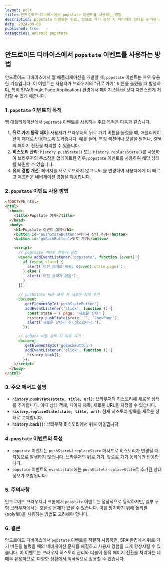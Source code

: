 ```yaml
---
layout: post
title: 안드로이드 디바이스에서 popstate 이벤트를 사용하는 방법
description: popstate 이벤트는 뒤로, 앞으로 가기 동작 시 페이지의 상태를 관리한다
date: 2024-09-09
published: true
categories: android popstate
---
```


## 안드로이드 디바이스에서 `popstate` 이벤트를 사용하는 방법

안드로이드 디바이스에서 웹 애플리케이션을 개발할 때, `popstate` 이벤트는 매우 유용한 기능입니다. 이 이벤트는 사용자가 브라우저의 "뒤로 가기" 버튼을 눌렀을 때 발생하며, 특히 SPA(Single Page Application) 환경에서 페이지 전환을 보다 자연스럽게 처리할 수 있게 해줍니다.

### 1. `popstate` 이벤트의 목적

웹 애플리케이션에서 `popstate` 이벤트를 사용하는 주요 목적은 다음과 같습니다.

1. **뒤로 가기 동작 제어**: 사용자가 브라우저의 뒤로 가기 버튼을 눌렀을 때, 애플리케이션이 제대로 반응하도록 도와줍니다. 예를 들어, 특정 섹션이나 모달을 닫거나, SPA의 페이지 전환을 처리할 수 있습니다.
2. **히스토리 관리**: `history.pushState()` 또는 `history.replaceState()`를 사용하여 브라우저의 주소창을 업데이트한 경우, `popstate` 이벤트를 사용하여 해당 상태를 복원할 수 있습니다.
3. **유저 경험 개선**: 페이지를 새로 로드하지 않고 URL을 변경하여 사용자에게 더 빠르고 매끄러운 네비게이션 경험을 제공합니다.

### 2. `popstate` 이벤트 사용 방법

```html
<!DOCTYPE html>
<html>
  <head>
    <title>Popstate 예제</title>
  </head>
  <body>
    <h1>Popstate 이벤트 예제</h1>
    <button id="pushStateButton">페이지 상태 추가</button>
    <button id="goBackButton">뒤로 가기</button>

    <script>
      // popstate 이벤트 핸들러 설정
      window.addEventListener('popstate', function (event) {
        if (event.state) {
          alert(`이전 상태로 복귀: ${event.state.page}`);
        } else {
          alert('이전 상태가 없음');
        }
      });

      // pushState 버튼 클릭 시 새로운 상태 추가
      document
        .getElementById('pushStateButton')
        .addEventListener('click', function () {
          const state = { page: '새로운 상태' };
          history.pushState(state, '', '?newPage');
          alert('새로운 상태가 추가되었습니다.');
        });

      // goBack 버튼 클릭 시 뒤로 가기
      document
        .getElementById('goBackButton')
        .addEventListener('click', function () {
          history.back();
        });
    </script>
  </body>
</html>
```

### 3. 주요 메서드 설명

- **`history.pushState(state, title, url)`**: 브라우저의 히스토리에 새로운 상태를 추가합니다. 이때 상태 객체, 페이지 제목, 새로운 URL을 지정할 수 있습니다.
- **`history.replaceState(state, title, url)`**: 현재 히스토리 항목을 새로운 상태로 교체합니다.
- **`history.back()`**: 브라우저 히스토리에서 뒤로 이동합니다.

### 4. `popstate` 이벤트의 특성

- `popstate` 이벤트는 `pushState`나 `replaceState` 메서드로 히스토리가 변경될 때 자동으로 발생하지 않습니다. 브라우저의 뒤로 가기, 앞으로 가기 동작에만 반응합니다.
- `popstate` 이벤트의 `event.state`에는 `pushState`나 `replaceState`로 추가된 상태 정보가 포함됩니다.

### 5. 주의사항

안드로이드 브라우저나 크롬에서 `popstate` 이벤트는 정상적으로 동작하지만, 일부 구형 브라우저에서는 호환성 문제가 있을 수 있습니다. 이를 방지하기 위해 폴리필(polyfill)을 사용하는 방법도 고려해야 합니다.

### 6. 결론

안드로이드 디바이스에서 `popstate` 이벤트를 적절히 사용하면, SPA 환경에서 뒤로 가기 버튼을 눌렀을 때의 네비게이션 문제를 해결하고 사용자 경험을 크게 향상시킬 수 있습니다. 이 이벤트는 브라우저 히스토리 관리와 더불어 동적 페이지 전환을 처리하는 데 매우 유용하므로, 다양한 상황에서 적극적으로 활용할 수 있습니다.
